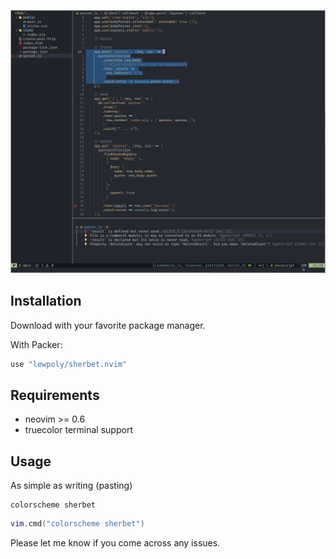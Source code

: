 ![Alt text](/screenshots/2022-07-23_13-21.png?raw=true "Optional Title")

## Installation

Download with your favorite package manager.  

With Packer:
```lua
use "lewpoly/sherbet.nvim"
```
## Requirements

- neovim >= 0.6
- truecolor terminal support

## Usage

As simple as writing (pasting)

```vim
colorscheme sherbet
```

```lua
vim.cmd("colorscheme sherbet")
```

Please let me know if you come across any issues.
